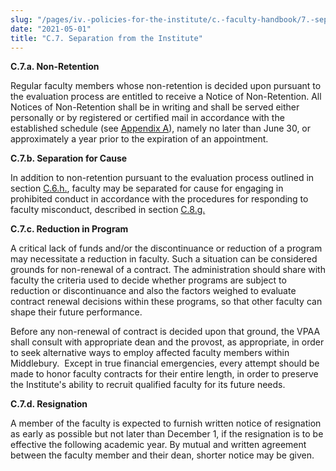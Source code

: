 ```yaml
---
slug: "/pages/iv.-policies-for-the-institute/c.-faculty-handbook/7.-separation-from-the-institute"
date: "2021-05-01"
title: "C.7. Separation from the Institute"
---
```


**C.7.a. Non-Retention**  

Regular faculty members whose non-retention is decided upon pursuant to the evaluation process are entitled to receive a Notice of Non-Retention. All Notices of Non-Retention shall be in writing and shall be served either personally or by registered or certified mail in accordance with the established schedule (see [Appendix A](http://www.middlebury.edu/about/handbook/iv.-policies-for-the-institute/c.-faculty-handbook/appendix-a-faculty-evaluation-schedule)), namely no later than June 30, or approximately a year prior to the expiration of an appointment.

**C.7.b. Separation for Cause**  

In addition to non-retention pursuant to the evaluation process outlined in section [C.6.h.](http://www.middlebury.edu/about/handbook/iv.-policies-for-the-institute/c.-faculty-handbook/6.-evaluation-of-the-faculty#eval-process), faculty may be separated for cause for engaging in prohibited conduct in accordance with the procedures for responding to faculty misconduct, described in section [C.8.g.](http://www.middlebury.edu/about/handbook/iv.-policies-for-the-institute/c.-faculty-handbook/8.-other-faculty-matters#discipline)

**C.7.c. Reduction in Program**

A critical lack of funds and/or the discontinuance or reduction of a program may necessitate a reduction in faculty. Such a situation can be considered grounds for non-renewal of a contract. The administration should share with faculty the criteria used to decide whether programs are subject to reduction or discontinuance and also the factors weighed to evaluate contract renewal decisions within these programs, so that other faculty can shape their future performance.

Before any non-renewal of contract is decided upon that ground, the VPAA shall consult with appropriate dean and the provost, as appropriate, in order to seek alternative ways to employ affected faculty members within Middlebury.  Except in true financial emergencies, every attempt should be made to honor faculty contracts for their entire length, in order to preserve the Institute's ability to recruit qualified faculty for its future needs.  

**C.7.d. Resignation**

A member of the faculty is expected to furnish written notice of resignation as early as possible but not later than December 1, if the resignation is to be effective the following academic year. By mutual and written agreement between the faculty member and their dean, shorter notice may be given.